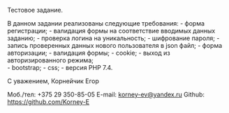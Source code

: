 Тестовое задание.

В данном задании реализованы следующие требования:
    - форма регистрации;
    - валидация формы на соответствие вводимых данных заданию;
    - проверка логина на уникальность;
    - шифрование пароля;
    - запись проверенных данных нового пользователя в json файл;
    - форма авторизации;
    - валидация формы;
    - cookie;
    - выход из авторизированного режима;    
    - bootstrap;
    - css;
    - версия PHP 7.4.

С уважением,
Корнейчик Егор

Моб./тел: +375 29 350-85-05
E-mail: korney-ev@yandex.ru
Github: https://github.com/Korney-E